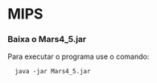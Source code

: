 # MIPS
### Baixa o Mars4_5.jar
<p> Para executar o programa use o comando:<br>

      java -jar Mars4_5.jar
</li>
